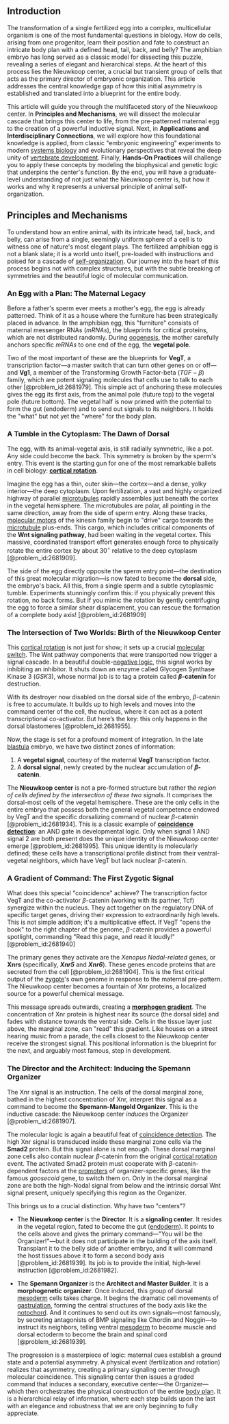 ## Introduction
The transformation of a single fertilized egg into a complex, multicellular organism is one of the most fundamental questions in biology. How do cells, arising from one progenitor, learn their position and fate to construct an intricate body plan with a defined head, tail, back, and belly? The amphibian embryo has long served as a classic model for dissecting this puzzle, revealing a series of elegant and hierarchical steps. At the heart of this process lies the Nieuwkoop center, a crucial but transient group of cells that acts as the primary director of embryonic organization. This article addresses the central knowledge gap of how this initial asymmetry is established and translated into a blueprint for the entire body.

This article will guide you through the multifaceted story of the Nieuwkoop center. In **Principles and Mechanisms**, we will dissect the molecular cascade that brings this center to life, from the pre-patterned maternal egg to the creation of a powerful inductive signal. Next, in **Applications and Interdisciplinary Connections**, we will explore how this foundational knowledge is applied, from classic "embryonic engineering" experiments to modern [systems biology](@article_id:148055) and evolutionary perspectives that reveal the deep unity of [vertebrate development](@article_id:265533). Finally, **Hands-On Practices** will challenge you to apply these concepts by modeling the biophysical and genetic logic that underpins the center's function. By the end, you will have a graduate-level understanding of not just what the Nieuwkoop center is, but how it works and why it represents a universal principle of animal self-organization.

## Principles and Mechanisms

To understand how an entire animal, with its intricate head, tail, back, and belly, can arise from a single, seemingly uniform sphere of a cell is to witness one of nature's most elegant plays. The fertilized amphibian egg is not a blank slate; it is a world unto itself, pre-loaded with instructions and poised for a cascade of [self-organization](@article_id:186311). Our journey into the heart of this process begins not with complex structures, but with the subtle breaking of symmetries and the beautiful logic of molecular communication.

### An Egg with a Plan: The Maternal Legacy

Before a father's sperm ever meets a mother's egg, the egg is already patterned. Think of it as a house where the furniture has been strategically placed in advance. In the amphibian egg, this "furniture" consists of maternal messenger RNAs ($mRNAs$), the blueprints for critical proteins, which are not distributed randomly. During [oogenesis](@article_id:151651), the mother carefully anchors specific $mRNAs$ to one end of the egg, the **vegetal pole**.

Two of the most important of these are the blueprints for **VegT**, a transcription factor—a master switch that can turn other genes on or off—and **Vg1**, a member of the Transforming Growth Factor-beta ($TGF-\beta$) family, which are potent signaling molecules that cells use to talk to each other [@problem_id:2681979]. This simple act of anchoring these molecules gives the egg its first axis, from the animal pole (future top) to the vegetal pole (future bottom). The vegetal half is now primed with the potential to form the gut (endoderm) and to send out signals to its neighbors. It holds the "what" but not yet the "where" for the body plan.

### A Tumble in the Cytoplasm: The Dawn of Dorsal

The egg, with its animal-vegetal axis, is still radially symmetric, like a pot. Any side could become the back. This symmetry is broken by the sperm's entry. This event is the starting gun for one of the most remarkable ballets in cell biology: **[cortical rotation](@article_id:273182)**.

Imagine the egg has a thin, outer skin—the cortex—and a dense, yolky interior—the deep cytoplasm. Upon fertilization, a vast and highly organized highway of parallel [microtubules](@article_id:139377) rapidly assembles just beneath the cortex in the vegetal hemisphere. The microtubules are polar, all pointing in the same direction, away from the side of sperm entry. Along these tracks, [molecular motors](@article_id:150801) of the kinesin family begin to "drive" cargo towards the [microtubule](@article_id:164798) plus-ends. This cargo, which includes critical components of the **Wnt signaling pathway**, had been waiting in the vegetal cortex. This massive, coordinated transport effort generates enough force to physically rotate the entire cortex by about $30^\circ$ relative to the deep cytoplasm [@problem_id:2681909].

The side of the egg directly opposite the sperm entry point—the destination of this great molecular migration—is now fated to become the **dorsal** side, the embryo's back. All this, from a single sperm and a subtle cytoplasmic tumble. Experiments stunningly confirm this: if you physically prevent this rotation, no back forms. But if you mimic the rotation by gently centrifuging the egg to force a similar shear displacement, you can rescue the formation of a complete body axis! [@problem_id:2681909]

### The Intersection of Two Worlds: Birth of the Nieuwkoop Center

This [cortical rotation](@article_id:273182) is not just for show; it sets up a crucial [molecular switch](@article_id:270073). The Wnt pathway components that were transported now trigger a signal cascade. In a beautiful double-[negative logic](@article_id:169306), this signal works by inhibiting an inhibitor. It shuts down an enzyme called Glycogen Synthase Kinase 3 ($GSK3$), whose normal job is to tag a protein called **$\beta$-catenin** for destruction.

With its destroyer now disabled on the dorsal side of the embryo, $\beta$-catenin is free to accumulate. It builds up to high levels and moves into the command center of the cell, the nucleus, where it can act as a potent transcriptional co-activator. But here’s the key: this only happens in the dorsal blastomeres [@problem_id:2681955].

Now, the stage is set for a profound moment of integration. In the late [blastula](@article_id:276054) embryo, we have two distinct zones of information:
1.  A **vegetal signal**, courtesy of the maternal **VegT** transcription factor.
2.  A **dorsal signal**, newly created by the nuclear accumulation of **$\beta$-catenin**.

The **Nieuwkoop center** is not a pre-formed structure but rather the *region of cells defined by the intersection of these two signals*. It comprises the dorsal-most cells of the vegetal hemisphere. These are the only cells in the entire embryo that possess both the general vegetal competence endowed by VegT and the specific dorsalizing command of nuclear $\beta$-catenin [@problem_id:2681934]. This is a classic example of **[coincidence detection](@article_id:189085)**: an AND gate in developmental logic. Only when signal 1 AND signal 2 are both present does the unique identity of the Nieuwkoop center emerge [@problem_id:2681995]. This unique identity is molecularly defined; these cells have a transcriptional profile distinct from their ventral-vegetal neighbors, which have VegT but lack nuclear $\beta$-catenin.

### A Gradient of Command: The First Zygotic Signal

What does this special "coincidence" achieve? The transcription factor VegT and the co-activator $\beta$-catenin (working with its partner, Tcf) synergize within the nucleus. They act together on the regulatory DNA of specific target genes, driving their expression to extraordinarily high levels. This is not simple addition; it's a multiplicative effect. If VegT "opens the book" to the right chapter of the genome, $\beta$-catenin provides a powerful spotlight, commanding "Read this page, and read it loudly!" [@problem_id:2681940]

The primary genes they activate are the *Xenopus Nodal-related* genes, or **Xnrs** (specifically, ***Xnr5*** and ***Xnr6***). These genes encode proteins that are secreted from the cell [@problem_id:2681904]. This is the first critical output of the [zygote](@article_id:146400)'s own genome in response to the maternal pre-pattern. The Nieuwkoop center becomes a fountain of Xnr proteins, a localized source for a powerful chemical message.

This message spreads outwards, creating a **[morphogen gradient](@article_id:155915)**. The concentration of Xnr protein is highest near its source (the dorsal side) and fades with distance towards the ventral side. Cells in the tissue layer just above, the marginal zone, can "read" this gradient. Like houses on a street hearing music from a parade, the cells closest to the Nieuwkoop center receive the strongest signal. This positional information is the blueprint for the next, and arguably most famous, step in development.

### The Director and the Architect: Inducing the Spemann Organizer

The Xnr signal is an instruction. The cells of the dorsal marginal zone, bathed in the highest concentration of Xnr, interpret this signal as a command to become the **Spemann-Mangold Organizer**. This is the inductive cascade: the Nieuwkoop center *induces* the Organizer [@problem_id:2681907].

The molecular logic is again a beautiful feat of [coincidence detection](@article_id:189085). The high Xnr signal is transduced inside these marginal zone cells via the **Smad2** protein. But this signal alone is not enough. These dorsal marginal zone cells also contain nuclear $\beta$-catenin from the original [cortical rotation](@article_id:273182) event. The activated Smad2 protein must cooperate with $\beta$-catenin-dependent factors at the [promoters](@article_id:149402) of organizer-specific genes, like the famous *goosecoid* gene, to switch them on. Only in the dorsal marginal zone are both the high-Nodal signal from below and the intrinsic dorsal Wnt signal present, uniquely specifying this region as the Organizer.

This brings us to a crucial distinction. Why have two "centers"?
-   The **Nieuwkoop center** is the **Director**. It is a **signaling center**. It resides in the vegetal region, fated to become the gut ([endoderm](@article_id:139927)). It points to the cells above and gives the primary command—"You will be the Organizer!"—but it does not participate in the building of the axis itself. Transplant it to the belly side of another embryo, and it will command the host tissues above it to form a second body axis [@problem_id:2681939]. Its job is to provide the initial, high-level instruction [@problem_id:2681982].

-   The **Spemann Organizer** is the **Architect and Master Builder**. It is a **morphogenetic organizer**. Once induced, this group of dorsal [mesoderm](@article_id:141185) cells takes charge. It begins the dramatic cell movements of [gastrulation](@article_id:144694), forming the central structures of the body axis like the [notochord](@article_id:260141). And it continues to send out its own signals—most famously, by secreting antagonists of BMP signaling like Chordin and Noggin—to instruct its neighbors, telling ventral [mesoderm](@article_id:141185) to become muscle and dorsal ectoderm to become the brain and spinal cord [@problem_id:2681939].

The progression is a masterpiece of logic: maternal cues establish a ground state and a potential asymmetry. A physical event (fertilization and rotation) realizes that asymmetry, creating a primary signaling center through molecular coincidence. This signaling center then issues a graded command that induces a secondary, executive center—the Organizer—which then orchestrates the physical construction of the entire [body plan](@article_id:136976). It is a hierarchical relay of information, where each step builds upon the last with an elegance and robustness that we are only beginning to fully appreciate.